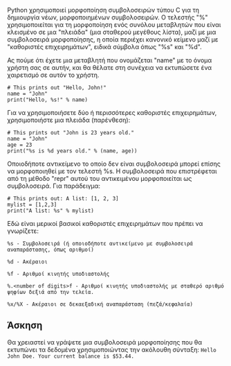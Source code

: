 Python χρησιμοποιεί μορφοποίηση συμβολοσειρών τύπου C για τη δημιουργία νέων, μορφοποιημένων συμβολοσειρών. Ο τελεστής "%" χρησιμοποιείται για τη μορφοποίηση ενός συνόλου μεταβλητών που είναι κλεισμένο σε μια "πλειάδα" (μια σταθερού μεγέθους λίστα), μαζί με μια συμβολοσειρά μορφοποίησης, η οποία περιέχει κανονικό κείμενο μαζί με "καθοριστές επιχειρημάτων", ειδικά σύμβολα όπως "%s" και "%d".

Ας πούμε ότι έχετε μια μεταβλητή που ονομάζεται "name" με το όνομα χρήστη σας σε αυτήν, και θα θέλατε στη συνέχεια να εκτυπώσετε ένα χαιρετισμό σε αυτόν το χρήστη.

    # This prints out "Hello, John!"
    name = "John"
    print("Hello, %s!" % name)

Για να χρησιμοποιήσετε δύο ή περισσότερες καθοριστές επιχειρημάτων, χρησιμοποιήστε μια πλειάδα (παρένθεση):

    # This prints out "John is 23 years old."
    name = "John"
    age = 23
    print("%s is %d years old." % (name, age))

Οποιοδήποτε αντικείμενο το οποίο δεν είναι συμβολοσειρά μπορεί επίσης να μορφοποιηθεί με τον τελεστή %s. Η συμβολοσειρά που επιστρέφεται από τη μέθοδο "repr" αυτού του αντικειμένου μορφοποιείται ως συμβολοσειρά. Για παράδειγμα:

    # This prints out: A list: [1, 2, 3]
    mylist = [1,2,3]
    print("A list: %s" % mylist)

Εδώ είναι μερικοί βασικοί καθοριστές επιχειρημάτων που πρέπει να γνωρίζετε:


`%s - Συμβολοσειρά (ή οποιοδήποτε αντικείμενο με συμβολοσειρά αναπαράστασης, όπως αριθμοί)`

`%d - Ακέραιοι`

`%f - Αριθμοί κινητής υποδιαστολής`

`%.<number of digits>f - Αριθμοί κινητής υποδιαστολής με σταθερό αριθμό ψηφίων δεξιά από την τελεία.`

`%x/%X - Ακέραιοι σε δεκαεξαδική αναπαράσταση (πεζά/κεφαλαία)`


Άσκηση
--------

Θα χρειαστεί να γράψετε μια συμβολοσειρά μορφοποίησης που θα εκτυπώνει τα δεδομένα χρησιμοποιώντας την ακόλουθη σύνταξη:
    `Hello John Doe. Your current balance is $53.44.`